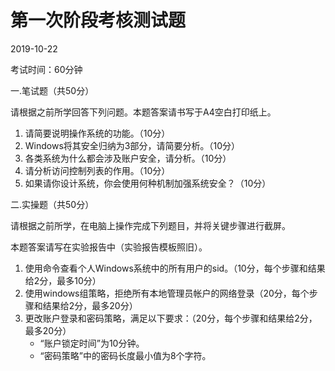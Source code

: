 # 第一次阶段考核测试题

2019-10-22

考试时间：60分钟

一.笔试题（共50分）

请根据之前所学回答下列问题。本题答案请书写于A4空白打印纸上。

1. 请简要说明操作系统的功能。（10分）
2. Windows将其安全归纳为3部分，请简要分析。（10分）
3. 各类系统为什么都会涉及账户安全，请分析。（10分）
4. 请分析访问控制列表的作用。（10分）
5. 如果请你设计系统，你会使用何种机制加强系统安全？（10分）

二.实操题（共50分）

请根据之前所学，在电脑上操作完成下列题目，并将关键步骤进行截屏。

本题答案请写在实验报告中（实验报告模板照旧）。

1. 使用命令查看个人Windows系统中的所有用户的sid。（10分，每个步骤和结果给2分，最多10分）
2. 使用windows组策略，拒绝所有本地管理员帐户的网络登录（20分，每个步骤和结果给2分，最多20分）
3. 更改账户登录和密码策略，满足以下要求：（20分，每个步骤和结果给2分，最多20分）
   - “账户锁定时间”为10分钟。
   - “密码策略”中的密码长度最小值为8个字符。

